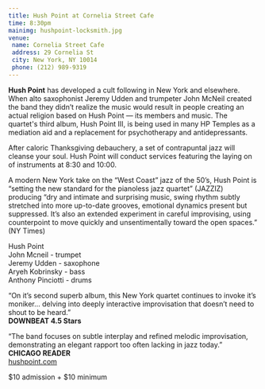 ```yaml
---
title: Hush Point at Cornelia Street Cafe
time: 8:30pm
mainimg: hushpoint-locksmith.jpg
venue:
 name: Cornelia Street Cafe
 address: 29 Cornelia St
 city: New York, NY 10014
 phone: (212) 989-9319
---
```

**Hush Point** has developed a cult following in New York and elsewhere. When alto saxophonist Jeremy Udden and trumpeter John McNeil created the band they didn’t realize the music would result in people creating an actual religion based on Hush Point — its members and music. The quartet's third album, Hush Point III, is being used in many HP Temples as a mediation aid and a replacement for psychotherapy and antidepressants.

After caloric Thanksgiving debauchery, a set of contrapuntal jazz will cleanse your soul. Hush Point will conduct services featuring the laying on of instruments at 8:30 and 10:00.

A modern New York take on the “West Coast” jazz of the 50’s, Hush Point is “setting the new standard for the pianoless jazz quartet” (JAZZIZ) producing “dry and intimate and surprising music, swing rhythm subtly stretched into more up-to-date grooves, emotional dynamics present but suppressed. It’s also an extended experiment in careful improvising, using counterpoint to move quickly and unsentimentally toward the open spaces.” (NY Times)

Hush Point  
John Mcneil - trumpet  
Jeremy Udden - saxophone  
Aryeh Kobrinsky - bass  
Anthony Pinciotti - drums

“On it’s second superb album, this New York quartet continues to invoke it’s moniker… delving into deeply interactive improvisation that doesn’t need to shout to be heard.”  
**DOWNBEAT 4.5 Stars**

“The band focuses on subtle interplay and refined melodic improvisation, demonstrating an elegant rapport too often lacking in jazz today.”  
**CHICAGO READER**  
[hushpoint.com](hushpoint.com)

$10 admission + $10 minimum
